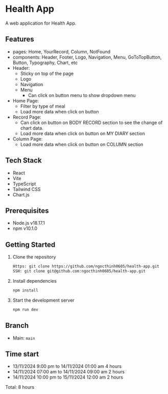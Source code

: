 # Health App

A web application for Health App.

## Features

- pages: Home, YourRecord, Column, NotFound
- components: Header, Footer, Logo, Navigation, Menu, GoToTopButton, Button, Typography, Chart, etc
- Header:
  - Sticky on top of the page
  - Logo
  - Navigation
  - Menu
    - Can click on button menu to show dropdown menu
- Home Page:
  - Filter by type of meal
  - Load more data when click on button
- Record Page:
  - Can click on button on BODY RECORD section to see the change of chart data.
  - Load more data when click on button on MY DIARY section
- Column Page:
  - Load more data when click on button on COLUMN section

## Tech Stack

- React
- Vite
- TypeScript
- Tailwind CSS
- Chart.js

## Prerequisites

- Node.js v18.17.1
- npm v10.1.0

## Getting Started

1. Clone the repository
   ```bash
   Https: git clone https://github.com/ngocthinh0605/health-app.git
   SSH: git clone git@github.com:ngocthinh0605/health-app.git
   ```
2. Install dependencies
   ```bash
   npm install
   ```
3. Start the development server
   ```bash
   npm run dev
   ```

## Branch

- Main: `main`

## Time start

- 13/11/2024 9:00 pm to 14/11/2024 01:00 am 4 hours
- 14/11/2024 07:00 am to 14/11/2024 09:00 am 2 hours
- 14/11/2024 10:00 pm to 15/11/2024 12:00 am 2 hours

Total: 8 hours
